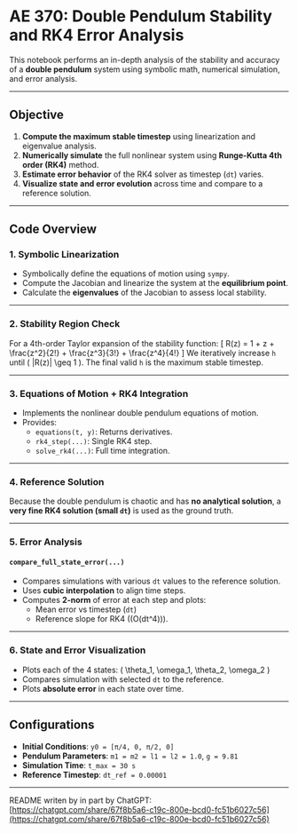 # AE 370: Double Pendulum Stability and RK4 Error Analysis

This notebook performs an in-depth analysis of the stability and accuracy of a **double pendulum** system using symbolic math, numerical simulation, and error analysis.

---

## Objective

1. **Compute the maximum stable timestep** using linearization and eigenvalue analysis.
2. **Numerically simulate** the full nonlinear system using **Runge-Kutta 4th order (RK4)** method.
3. **Estimate error behavior** of the RK4 solver as timestep (`dt`) varies.
4. **Visualize state and error evolution** across time and compare to a reference solution.

---

## Code Overview

### 1. **Symbolic Linearization**

- Symbolically define the equations of motion using `sympy`.
- Compute the Jacobian and linearize the system at the **equilibrium point**.
- Calculate the **eigenvalues** of the Jacobian to assess local stability.

---

### 2. **Stability Region Check**

For a 4th-order Taylor expansion of the stability function:
\[
R(z) = 1 + z + \frac{z^2}{2!} + \frac{z^3}{3!} + \frac{z^4}{4!}
\]
We iteratively increase `h` until \( |R(z)| \geq 1 \). The final valid `h` is the maximum stable timestep.

---

### 3. **Equations of Motion + RK4 Integration**

- Implements the nonlinear double pendulum equations of motion.
- Provides:
  - `equations(t, y)`: Returns derivatives.
  - `rk4_step(...)`: Single RK4 step.
  - `solve_rk4(...)`: Full time integration.

---

### 4. **Reference Solution**

Because the double pendulum is chaotic and has **no analytical solution**, a **very fine RK4 solution (small `dt`)** is used as the ground truth.

---

### 5. **Error Analysis**

#### `compare_full_state_error(...)`
- Compares simulations with various `dt` values to the reference solution.
- Uses **cubic interpolation** to align time steps.
- Computes **2-norm** of error at each step and plots:
  - Mean error vs timestep (`dt`)
  - Reference slope for RK4 (\(O(dt^4)\)).

---

### 6. **State and Error Visualization**

- Plots each of the 4 states: \( \theta_1, \omega_1, \theta_2, \omega_2 \)
- Compares simulation with selected `dt` to the reference.
- Plots **absolute error** in each state over time.

---

## Configurations

- **Initial Conditions**: `y0 = [π/4, 0, π/2, 0]`
- **Pendulum Parameters**: `m1 = m2 = l1 = l2 = 1.0`, `g = 9.81`
- **Simulation Time**: `t_max = 30 s`
- **Reference Timestep**: `dt_ref = 0.00001`

---

README writen by in part by ChatGPT: [https://chatgpt.com/share/67f8b5a6-c19c-800e-bcd0-fc51b6027c56](https://chatgpt.com/share/67f8b5a6-c19c-800e-bcd0-fc51b6027c56)